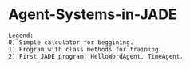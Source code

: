# Agent-Systems-in-JADE

```
Legend:
0) Simple calculator for beggining.
1) Program with class methods for training.
2) First JADE program: HelloWordAgent, TimeAgent.
```
